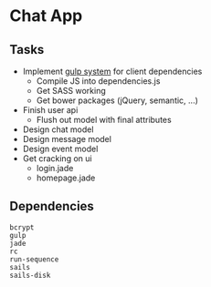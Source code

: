 # Chat App

## Tasks
- Implement [gulp system](https://scotch.io/tutorials/automate-your-tasks-easily-with-gulp-js) for client dependencies
	- Compile JS into dependencies.js
	- Get SASS working
	- Get bower packages (jQuery, semantic, ...)
- Finish user api
	- Flush out model with final attributes
- Design chat model
- Design message model
- Design event model
- Get cracking on ui
	- login.jade
	- homepage.jade

## Dependencies
	bcrypt
	gulp
	jade
	rc
	run-sequence
	sails
	sails-disk